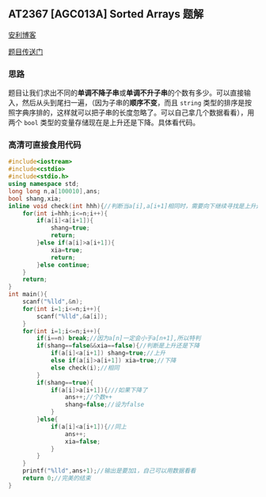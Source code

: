 ## AT2367 [AGC013A] Sorted Arrays 题解

[安利博客](https://www.luogu.com.cn/blog/I-like-10/)

[题目传送门](https://www.luogu.com.cn/problem/AT2367)

### 思路
题目让我们求出不同的**单调不降子串**或**单调不升子串**的个数有多少。可以直接输入，然后从头到尾扫一遍，（因为子串的**顺序不变**，而且  $\texttt{string}$ 类型的排序是按照字典序排的，这样就可以把子串的长度忽略了。可以自己拿几个数据看看），用两个 $\texttt{bool}$ 类型的变量存储现在是上升还是下降。具体看代码。

### 高清可直接食用代码
```cpp
#include<iostream>
#include<cstdio>
#include<stdio.h>
using namespace std;
long long n,a[100010],ans;
bool shang,xia;
inline void check(int hhh){//判断当a[i],a[i+1]相同时，需要向下继续寻找是上升还是下降
	for(int i=hhh;i<=n;i++){
		if(a[i]<a[i+1]){
			shang=true;
			return;
		}else if(a[i]>a[i+1]){
			xia=true;
			return;
		}else continue;
	}
	return;
}
int main(){
	scanf("%lld",&n);
	for(int i=1;i<=n;i++){
		scanf("%lld",&a[i]);
	}
	for(int i=1;i<=n;i++){
		if(i==n) break;//因为a[n]一定会小于a[n+1],所以特判
		if(shang==false&&xia==false){//判断是上升还是下降
			if(a[i]<a[i+1]) shang=true;//上升
			else if(a[i]>a[i+1]) xia=true;//下降
			else check(i);//相同
		}
		if(shang==true){
			if(a[i]>a[i+1]){///如果下降了
				ans++;//个数++
				shang=false;//设为false
			}
		}else{
			if(a[i]<a[i+1]){//同上
				ans++;
				xia=false;
			}
		}
	}
	printf("%lld",ans+1);//输出是要加1，自己可以用数据看看
	return 0;//完美的结束
}
```
